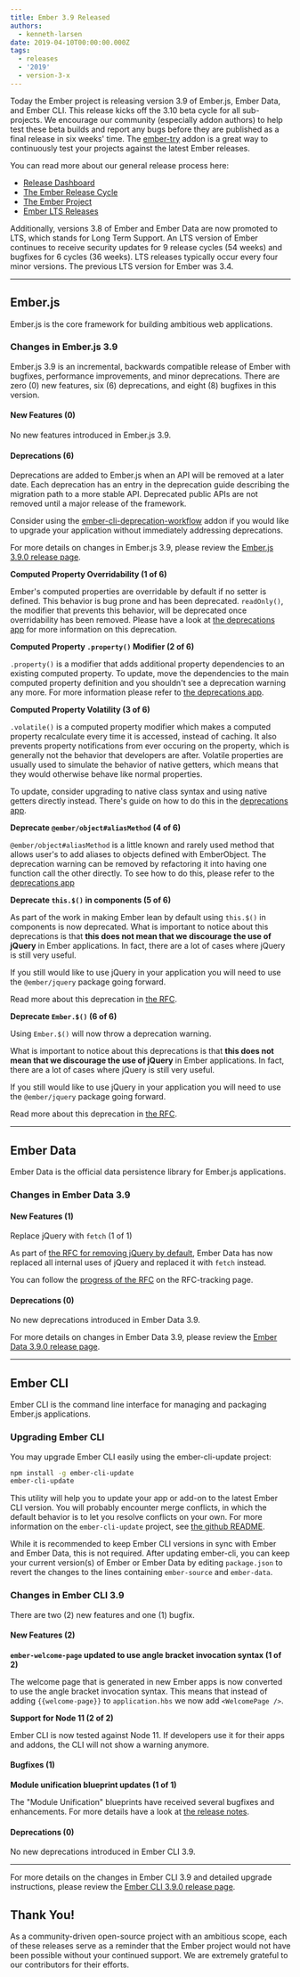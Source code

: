 ```yaml
---
title: Ember 3.9 Released
authors:
  - kenneth-larsen
date: 2019-04-10T00:00:00.000Z
tags:
  - releases
  - '2019'
  - version-3-x
---
```



Today the Ember project is releasing version 3.9 of Ember.js, Ember Data, and Ember CLI. This release kicks off the 3.10 beta cycle for all sub-projects. We encourage our community (especially addon authors) to help test these beta builds and report any bugs before they are published as a final release in six weeks' time. The [ember-try](https://github.com/ember-cli/ember-try) addon is a great way to continuously test your projects against the latest Ember releases.

You can read more about our general release process here:

- [Release Dashboard](http://emberjs.com/builds/)
- [The Ember Release Cycle](http://emberjs.com/blog/2013/09/06/new-ember-release-process.html)
- [The Ember Project](http://emberjs.com/blog/2015/06/16/ember-project-at-2-0.html)
- [Ember LTS Releases](http://emberjs.com/blog/2016/02/25/announcing-embers-first-lts.html)

Additionally, versions 3.8 of Ember and Ember Data are now promoted to LTS, which stands for Long Term Support. An LTS version of Ember continues to receive security updates for 9 release cycles (54 weeks) and bugfixes for 6 cycles (36 weeks). LTS releases typically occur every four minor versions. The previous LTS version for Ember was 3.4.

---

## Ember.js

Ember.js is the core framework for building ambitious web applications.

### Changes in Ember.js 3.9
Ember.js 3.9 is an incremental, backwards compatible release of Ember with bugfixes, performance improvements, and minor deprecations. There are zero (0) new features, six (6) deprecations, and eight (8) bugfixes in this version.

#### New Features (0)
No new features introduced in Ember.js 3.9.

#### Deprecations (6)

Deprecations are added to Ember.js when an API will be removed at a later date. Each deprecation has an entry in the deprecation guide describing the migration path to a more stable API. Deprecated public APIs are not removed until a major release of the framework.

Consider using the [ember-cli-deprecation-workflow](https://github.com/mixonic/ember-cli-deprecation-workflow) addon if you would like to upgrade your application without immediately addressing deprecations.

For more details on changes in Ember.js 3.9, please review the [Ember.js 3.9.0 release page](https://github.com/emberjs/ember.js/releases/tag/v3.9.0).


**Computed Property Overridability (1 of 6)**

Ember's computed properties are overridable by default if no setter is defined. This behavior is bug prone and has been deprecated. `readOnly()`, the modifier that prevents this behavior, will be deprecated once overridability has been removed. Please have a look at [the deprecations app](https://emberjs.com/deprecations/v3.x#toc_computed-property-override) for more information on this deprecation.

**Computed Property `.property()` Modifier (2 of 6)**

`.property()` is a modifier that adds additional property dependencies to an existing computed property. To update, move the dependencies to the main computed property definition and you shouldn't see a deprecation warning any more. For more information please refer to [the deprecations app](https://emberjs.com/deprecations/v3.x#toc_computed-property-property).

**Computed Property Volatility (3 of 6)**

`.volatile()` is a computed property modifier which makes a computed property recalculate every time it is accessed, instead of caching. It also prevents property notifications from ever occuring on the property, which is generally not the behavior that developers are after. Volatile properties are usually used to simulate the behavior of native getters, which means that they would otherwise behave like normal properties.

To update, consider upgrading to native class syntax and using native getters directly instead. There's guide on how to do this in the [deprecations app](https://emberjs.com/deprecations/v3.x#toc_computed-property-volatile).

**Deprecate `@ember/object#aliasMethod` (4 of 6)**

`@ember/object#aliasMethod` is a little known and rarely used method that allows user's to add aliases to objects defined with EmberObject. The deprecation warning can be removed by refactoring it into having one function call the other directly. To see how to do this, please refer to the [deprecations app](https://emberjs.com/deprecations/v3.x#toc_object-alias-method)

**Deprecate `this.$()` in components (5 of 6)**

As part of the work in making Ember lean by default using `this.$()` in components is now deprecated. What is important to notice about this deprecations is that **this does not mean that we discourage the use of jQuery** in Ember applications. In fact, there are a lot of cases where jQuery is still very useful.

If you still would like to use jQuery in your application you will need to use the `@ember/jquery` package going forward.

Read more about this deprecation in [the RFC](https://github.com/emberjs/rfcs/blob/master/text/0386-remove-jquery.md).

**Deprecate `Ember.$()` (6 of 6)**

Using `Ember.$()` will now throw a deprecation warning. 

What is important to notice about this deprecations is that **this does not mean that we discourage the use of jQuery** in Ember applications. In fact, there are a lot of cases where jQuery is still very useful.

If you still would like to use jQuery in your application you will need to use the `@ember/jquery` package going forward.

Read more about this deprecation in [the RFC](https://github.com/emberjs/rfcs/blob/master/text/0386-remove-jquery.md).

---

## Ember Data

Ember Data is the official data persistence library for Ember.js applications.

### Changes in Ember Data 3.9

#### New Features (1)

Replace jQuery with `fetch` (1 of 1)

As part of [the RFC for removing jQuery by default](https://github.com/emberjs/rfcs/pull/0386), Ember Data has now replaced all internal uses of jQuery and replaced it with `fetch` instead.

You can follow the [progress of the RFC](https://github.com/emberjs/rfc-tracking/issues/3) on the RFC-tracking page.

#### Deprecations (0)

No new deprecations introduced in Ember Data 3.9.


For more details on changes in Ember Data 3.9, please review the
[Ember Data 3.9.0 release page](https://github.com/emberjs/data/releases/tag/v3.9.0).

---

## Ember CLI

Ember CLI is the command line interface for managing and packaging Ember.js applications.

### Upgrading Ember CLI

You may upgrade Ember CLI easily using the ember-cli-update project:

```bash
npm install -g ember-cli-update
ember-cli-update
```

This utility will help you to update your app or add-on to the latest Ember CLI version. You will probably encounter merge conflicts, in which the default behavior is to let you resolve conflicts on your own. For more information on the `ember-cli-update` project, see [the github README](https://github.com/ember-cli/ember-cli-update).

While it is recommended to keep Ember CLI versions in sync with Ember and Ember Data, this is not required. After updating ember-cli, you can keep your current version(s) of Ember or Ember Data by editing `package.json` to revert the changes to the lines containing `ember-source` and `ember-data`.

### Changes in Ember CLI 3.9

There are two (2) new features and one (1) bugfix.

#### New Features (2)

**`ember-welcome-page` updated to use angle bracket invocation syntax (1 of 2)**

The welcome page that is generated in new Ember apps is now converted to use the angle bracket invocation syntax. This means that instead of adding `{{welcome-page}}` to `application.hbs` we now add `<WelcomePage />`.

**Support for Node 11 (2 of 2)**

Ember CLI is now tested against Node 11. If developers use it for their apps and addons, the CLI will not show a warning anymore.

#### Bugfixes (1)

**Module unification blueprint updates (1 of 1)**

The "Module Unification" blueprints have received several bugfixes and enhancements. For more details have a look at [the release notes](https://github.com/ember-cli/ember-cli/releases/tag/v3.9.0).

#### Deprecations (0)

No new deprecations introduced in Ember CLI 3.9.

---

For more details on the changes in Ember CLI 3.9 and detailed upgrade
instructions, please review the [Ember CLI  3.9.0 release page](https://github.com/ember-cli/ember-cli/releases/tag/v3.9.0).

## Thank You!

As a community-driven open-source project with an ambitious scope, each of these releases serve as a reminder that the Ember project would not have been possible without your continued support. We are extremely grateful to our contributors for their efforts.
